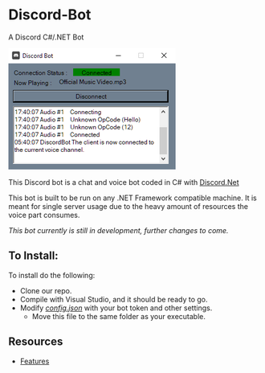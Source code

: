 # Discord-Bot
A Discord C#/.NET Bot 

![Example Image](/img/Discord_Bot_Example.png)

This Discord bot is a chat and voice bot coded in C# with [Discord.Net](https://github.com/discord-net/Discord.Net)

This bot is built to be run on any .NET Framework compatible machine. 
It is meant for single server usage due to the heavy amount of resources the voice part consumes.

_This bot currently is still in development, further changes to come._

## To Install:

To install do the following:
* Clone our repo.
* Compile with Visual Studio, and it should be ready to go.
* Modify [*config.json*](config.json) with your bot token and other settings.
  * Move this file to the same folder as your executable.

## Resources

- [Features](https://github.com/domnguyen/Discord-Bot/wiki/Features)
